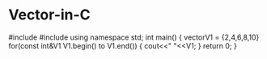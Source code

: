 # Vector-in-C
#include<iostream>
#include<vector>
using namespace std;
int main()
{
vector<int>V1 = {2,4,6,8,10}
for(const int&V1 V1.begin() to V1.end())
{
  cout<<" "<<V1;
}
return 0;
}
